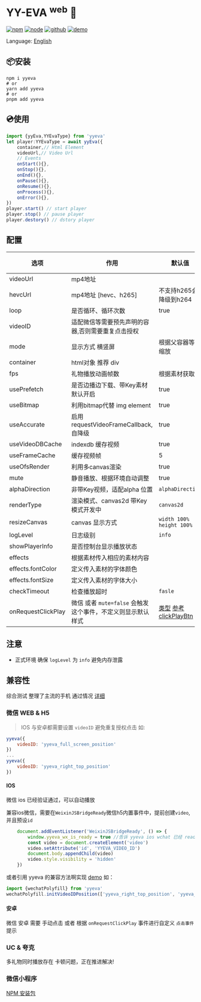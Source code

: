 # YY-EVA <sup>web</sup> 🎁
<a href="https://www.npmjs.com/package/yyeva"><img src="https://img.shields.io/npm/v/yyeva.svg" alt="npm"></a>
<a href="https://emp2.netlify.app"><img src="https://img.shields.io/node/v/yyeva.svg" alt="node"></a>
<a href="https://github.com/yylive/YYEVA-Web"><img src="https://img.shields.io/badge/github-YYEVA-blue" alt="github"></a>
<a href="https://yyeva.netlify.app/"><img src="https://img.shields.io/badge/demo-YYEVA-black" alt="demo"></a>

Language: [English](./README.en.md)

## 📦安装
```shell
npm i yyeva
# or
yarn add yyeva
# or
pnpm add yyeva
```
## 💿使用
```typescript
import {yyEva,YYEvaType} from 'yyeva'
let player:YYEvaType = await yyEva({
	container,// Html Element
	videoUrl,// Video Url
	// Events
	onStart(){},
	onStop(){},
	onEnd(){},
	onPause(){},
	onResume(){},
	onProcess(){},
	onError(){},
})
player.start() // start player
player.stop() // pause player
player.destory() // dstory player
```
## 配置
| 选项            | 作用     | 默认值    |必填|
|---------------|--------|--------|--------|
|videoUrl|mp4地址||*|
|hevcUrl|mp4地址 [hevc、h265]|不支持h265会降级到h264||
|loop|是否循环、循环次数 |true||
|videoID|适配微信等需要预先声明的容器,否则需要重复点击授权|||
|mode|显示方式 横竖屏|根据父容器等比缩放||
|container|html对象 推荐 div||*|
|fps|礼物播放动画帧数|根据素材获取||
|usePrefetch|是否边播边下载、带Key素材默认开启|true||
|useBitmap|利用bitmap代替 img element|true||
|useAccurate|启用 requestVideoFrameCallback,自降级|true||
|useVideoDBCache|indexdb 缓存视频|true||
|useFrameCache|缓存视频帧|5||
|useOfsRender|利用多canvas渲染|true||
|mute|静音播放、根据环境自动调整|true||
|alphaDirection|非带Key视频，适配alpha 位置|`alphaDirection`||
|renderType|渲染模式、canvas2d 带Key模式开发中|`canvas2d`||
|resizeCanvas|canvas 显示方式|`width 100%` `height 100%`||
|logLevel|日志级别|`info`||
|showPlayerInfo|是否控制台显示播放状态|||
|effects|根据素材传入相应的素材内容|||
|effects.fontColor|定义传入素材的字体颜色|||
|effects.fontSize|定义传入素材的字体大小|||
|checkTimeout|检查播放超时|`fasle`||
|onRequestClickPlay|微信 或者 `mute=false` 会触发这个事件，不定义则显示默认样式|[类型](https://github.com/yylive/YYEVA-Web/blob/main/packages/yyeva/src/type/mix.ts#L173) [参考 clickPlayBtn](https://github.com/yylive/YYEVA-Web/blob/main/packages/yyeva/src/helper/polyfill.ts#L39)||

## 注意
+ 正式环境 确保 `logLevel` 为 `info` 避免内存泄露

## 兼容性
综合测试 整理了主流的手机 通过情况 [详细](https://github.com/yylive/YYEVA-Web/blob/main/docs/device.md)

### 微信 WEB & H5
> IOS 与安卓都需要设置 `videoID` 避免重复授权点击 如:

```javascript
yyeva({
	videoID: 'yyeva_full_screen_position'
})
...
yyeva({
	videoID: 'yyeva_right_top_position'
})
```
#### IOS
微信 ios 已经验证通过，可以自动播放

兼容ios微信，需要在`WeixinJSBridgeReady`微信h5内置事件中，提前创建`video`,并且预设`id` 
```javascript
    document.addEventListener('WeixinJSBridgeReady', () => {
        window.yyeva_wx_is_ready = true //告诉 yyeva ios wchat 已经 ready
        const video = document.createElement('video')
        video.setAttribute('id', 'YYEVA_VIDEO_ID')
        document.body.appendChild(video)
        video.style.visibility = 'hidden'
    })
```
或者引用 yyeva 的兼容方法啊实现 [demo](https://github.com/yylive/YYEVA-Web/blob/main/projects/es5-demo/src/App.tsx#L3) 如： 
```js
import {wechatPolyfill} from 'yyeva'
wechatPolyfill.initVideoIDPosition(['yyeva_right_top_position', 'yyeva_full_screen_position'])
```

#### 安卓
微信 安卓 需要 手动点击 或者 根据 `onRequestClickPlay` 事件进行自定义 `点击事件` 提示

### UC & 夸克 
多礼物同时播放存在 卡顿问题，正在推进解决!

### 微信小程序 
[NPM 安装包](https://www.npmjs.com/package/yyeva-wechat)